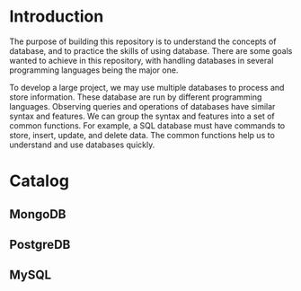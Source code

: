 # Introduction

The purpose of building this repository is to understand the concepts of database, and to practice the skills of using
database. There are some goals wanted to achieve in this repository, with handling databases in several programming
languages being the major one.

To develop a large project, we may use multiple databases to process and store
information. These database are run by different programming languages. Observing queries and operations of databases
have similar syntax and features. We can group the syntax and features into a set of common functions. For example, a
SQL database must have commands to store, insert, update, and delete data. The common functions help us to understand
and use databases quickly.

# Catalog

## MongoDB

## PostgreDB

## MySQL

